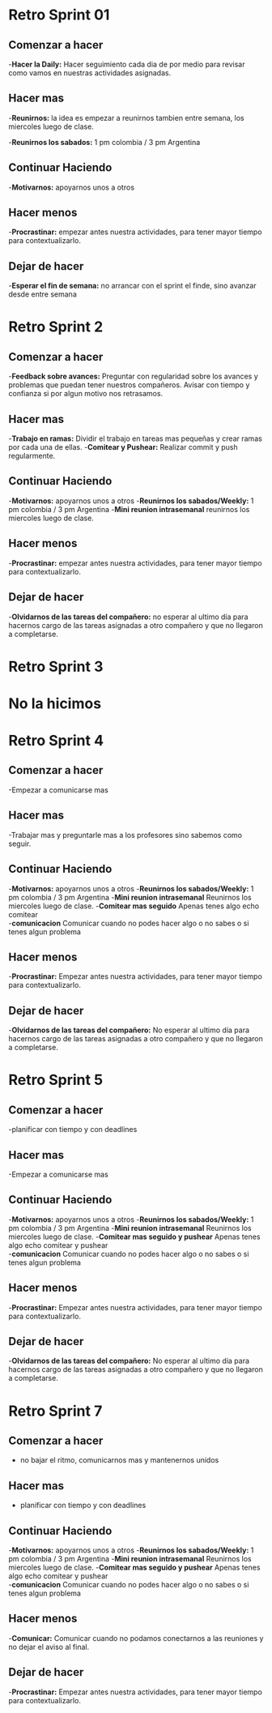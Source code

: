 
# Retro Sprint 01
## Comenzar a hacer
-**Hacer la Daily:** Hacer seguimiento cada dia de por medio para revisar como vamos en nuestras actividades asignadas.

## Hacer mas
-**Reunirnos:** la idea es empezar a reunirnos tambien entre semana, los miercoles luego de clase.

-**Reunirnos los sabados:** 1 pm colombia / 3 pm Argentina

## Continuar Haciendo
-**Motivarnos:** apoyarnos unos a otros

## Hacer menos
-**Procrastinar:** empezar antes nuestra actividades, para tener mayor tiempo para contextualizarlo.

## Dejar de hacer
-**Esperar el fin de semana:** no arrancar con el sprint el finde, sino avanzar desde entre semana


# Retro Sprint 2
## Comenzar a hacer
-**Feedback sobre avances:** Preguntar con regularidad sobre los avances y problemas que puedan tener nuestros compañeros.  Avisar con tiempo y confianza si por algun motivo nos retrasamos.

## Hacer mas
-**Trabajo en ramas:** Dividir el trabajo en tareas mas pequeñas y crear ramas por cada una de ellas.
-**Comitear y Pushear:** Realizar commit y push regularmente.


## Continuar Haciendo
-**Motivarnos:** apoyarnos unos a otros
-**Reunirnos los sabados/Weekly:** 1 pm colombia / 3 pm Argentina
-**Mini reunion intrasemanal** reunirnos los miercoles luego de clase.	

## Hacer menos
-**Procrastinar:** empezar antes nuestra actividades, para tener mayor tiempo para contextualizarlo.

## Dejar de hacer
-**Olvidarnos de las tareas del compañero:** no esperar al ultimo día para hacernos cargo de las tareas asignadas a otro compañero y que no llegaron a completarse.

# Retro Sprint 3
# No la hicimos 

# Retro Sprint 4
## Comenzar a hacer
-Empezar a comunicarse mas 

## Hacer mas
-Trabajar mas y preguntarle mas a los profesores sino sabemos como seguir.

## Continuar Haciendo
-**Motivarnos:** apoyarnos unos a otros
-**Reunirnos los sabados/Weekly:** 1 pm colombia / 3 pm Argentina
-**Mini reunion intrasemanal** Reunirnos los miercoles luego de clase.
-**Comitear mas seguido** Apenas tenes algo echo comitear 	
-**comunicacion** Comunicar cuando no podes hacer algo o no sabes o si tenes algun problema 

## Hacer menos
-**Procrastinar:** Empezar antes nuestra actividades, para tener mayor tiempo para contextualizarlo.

## Dejar de hacer
-**Olvidarnos de las tareas del compañero:** No esperar al ultimo día para hacernos cargo de las tareas asignadas a otro compañero y que no llegaron a completarse.

# Retro Sprint 5
## Comenzar a hacer
-planificar con tiempo y con deadlines 
## Hacer mas
-Empezar a comunicarse mas

## Continuar Haciendo
-**Motivarnos:** apoyarnos unos a otros
-**Reunirnos los sabados/Weekly:** 1 pm colombia / 3 pm Argentina
-**Mini reunion intrasemanal** Reunirnos los miercoles luego de clase.
-**Comitear mas seguido y pushear** Apenas tenes algo echo comitear y pushear 	
-**comunicacion** Comunicar cuando no podes hacer algo o no sabes o si tenes algun problema 

## Hacer menos
-**Procrastinar:** Empezar antes nuestra actividades, para tener mayor tiempo para contextualizarlo.

## Dejar de hacer
-**Olvidarnos de las tareas del compañero:** No esperar al ultimo día para hacernos cargo de las tareas asignadas a otro compañero y que no llegaron a completarse.























# Retro Sprint 7
## Comenzar a hacer
- no bajar el ritmo, comunicarnos mas y mantenernos unidos 
## Hacer mas
- planificar con tiempo y con deadlines

## Continuar Haciendo
-**Motivarnos:** apoyarnos unos a otros
-**Reunirnos los sabados/Weekly:** 1 pm colombia / 3 pm Argentina
-**Mini reunion intrasemanal** Reunirnos los miercoles luego de clase.
-**Comitear mas seguido y pushear** Apenas tenes algo echo comitear y pushear 	
-**comunicacion** Comunicar cuando no podes hacer algo o no sabes o si tenes algun problema 

## Hacer menos
-**Comunicar:** Comunicar cuando no podamos conectarnos a las reuniones y no dejar el aviso al final.  

## Dejar de hacer
-**Procrastinar:** Empezar antes nuestra actividades, para tener mayor tiempo para contextualizarlo.



